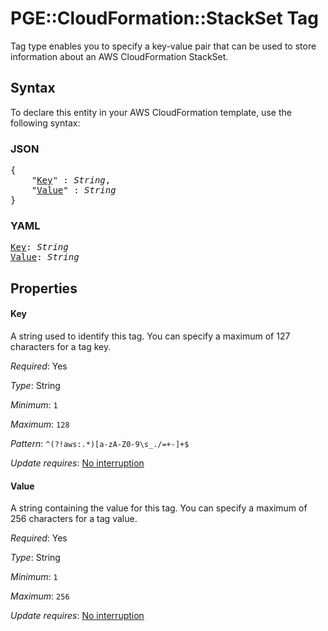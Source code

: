 # PGE::CloudFormation::StackSet Tag

Tag type enables you to specify a key-value pair that can be used to store information about an AWS CloudFormation StackSet.

## Syntax

To declare this entity in your AWS CloudFormation template, use the following syntax:

### JSON

<pre>
{
    "<a href="#key" title="Key">Key</a>" : <i>String</i>,
    "<a href="#value" title="Value">Value</a>" : <i>String</i>
}
</pre>

### YAML

<pre>
<a href="#key" title="Key">Key</a>: <i>String</i>
<a href="#value" title="Value">Value</a>: <i>String</i>
</pre>

## Properties

#### Key

A string used to identify this tag. You can specify a maximum of 127 characters for a tag key.

_Required_: Yes

_Type_: String

_Minimum_: <code>1</code>

_Maximum_: <code>128</code>

_Pattern_: <code>^(?!aws:.*)[a-zA-Z0-9\s\_\.\/\=\+\-]+$</code>

_Update requires_: [No interruption](https://docs.aws.amazon.com/AWSCloudFormation/latest/UserGuide/using-cfn-updating-stacks-update-behaviors.html#update-no-interrupt)

#### Value

A string containing the value for this tag. You can specify a maximum of 256 characters for a tag value.

_Required_: Yes

_Type_: String

_Minimum_: <code>1</code>

_Maximum_: <code>256</code>

_Update requires_: [No interruption](https://docs.aws.amazon.com/AWSCloudFormation/latest/UserGuide/using-cfn-updating-stacks-update-behaviors.html#update-no-interrupt)
